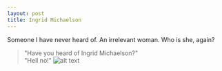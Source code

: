 ```yaml
---
layout: post
title: Ingrid Michaelson
---
```

Someone I have never heard of. An irrelevant woman. Who is she, again?
> "Have you heard of Ingrid Michaelson?"  
> "Hell no!"
>![alt text](https://peopledotcom.files.wordpress.com/2016/08/ingrid-m-800.jpg "Who is this?")
